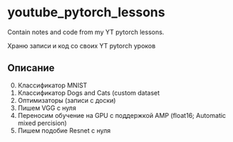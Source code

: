 # youtube_pytorch_lessons
Contain notes and code from my YT pytorch lessons.

Храню записи и код со своих YT pytorch уроков 

## Описание
0. Классификатор MNIST
1. Классификатор Dogs and Cats (custom dataset
2. Оптимизаторы (записи с доски)
3. Пишем VGG с нуля
4. Переносим обучение на GPU с поддержкой AMP (float16; Automatic mixed percision)
5. Пишем подобие Resnet с нуля
